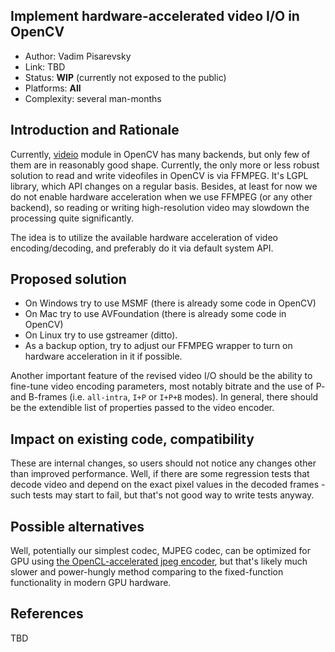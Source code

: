 ## Implement hardware-accelerated video I/O in OpenCV

* Author: Vadim Pisarevsky
* Link: TBD
* Status: **WIP** (currently not exposed to the public)
* Platforms: **All**
* Complexity: several man-months

## Introduction and Rationale

Currently, [videio](https://github.com/opencv/opencv/tree/master/modules/videoio) module in OpenCV has many backends, but only few of them are in reasonably good shape. Currently, the only more or less robust solution to read and write videofiles in OpenCV is via FFMPEG. It's LGPL library, which API changes on a regular basis. Besides, at least for now we do not enable hardware acceleration when we use FFMPEG (or any other backend), so reading or writing high-resolution video may slowdown the processing quite significantly.

The idea is to utilize the available hardware acceleration of video encoding/decoding, and preferably do it via default system API.

## Proposed solution

* On Windows try to use MSMF (there is already some code in OpenCV)
* On Mac try to use AVFoundation (there is already some code in OpenCV)
* On Linux try to use gstreamer (ditto).
* As a backup option, try to adjust our FFMPEG wrapper to turn on hardware acceleration in it if possible.

Another important feature of the revised video I/O should be the ability to fine-tune video encoding parameters, most notably bitrate and the use of P- and B-frames (i.e. `all-intra`, `I+P` or `I+P+B` modes). In general, there should be the extendible list of properties passed to the video encoder.

## Impact on existing code, compatibility

These are internal changes, so users should not notice any changes other than improved performance. Well, if there are some regression tests that decode video and depend on the exact pixel values in the decoded frames - such tests may start to fail, but that's not good way to write tests anyway.

## Possible alternatives

Well, potentially our simplest codec, MJPEG codec, can be optimized for GPU using [the OpenCL-accelerated jpeg encoder](https://github.com/roehrdor/opencl-jpeg-encoder), but that's likely much slower and power-hungly method comparing to the fixed-function functionality in modern GPU hardware.

## References

TBD

